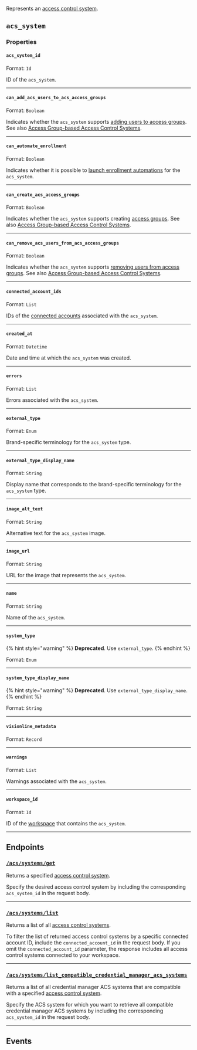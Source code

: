 Represents an [access control system](../../../capability-guides/access-systems.md).

## `acs_system`

### Properties

#### `acs_system_id`

Format: `Id`

ID of the `acs_system`.

---

#### `can_add_acs_users_to_acs_access_groups`

Format: `Boolean`

Indicates whether the `acs_system` supports [adding users to access groups](../../../capability-guides/access-systems/assigning-users-to-access-groups#add-an-acs-user-to-an-access-group.md). See also [Access Group-based Access Control Systems](../../../capability-guides/access-systems/understanding-access-control-system-differences#access-group-based-access-control-systems.md).

---

#### `can_automate_enrollment`

Format: `Boolean`

Indicates whether it is possible to [launch enrollment automations](../../../capability-guides/mobile-access-in-development/issuing-mobile-credentials-from-an-access-control-system#prepare-the-phones-for-a-user-identity-to-start-receiving-mobile-credentials-using-an-enrollment-aut.md) for the `acs_system`.

---

#### `can_create_acs_access_groups`

Format: `Boolean`

Indicates whether the `acs_system` supports creating [access groups](../../../capability-guides/access-systems/assigning-users-to-access-groups.md). See also [Access Group-based Access Control Systems](../../../capability-guides/access-systems/understanding-access-control-system-differences#access-group-based-access-control-systems.md).

---

#### `can_remove_acs_users_from_acs_access_groups`

Format: `Boolean`

Indicates whether the `acs_system` supports [removing users from access groups](../../../capability-guides/access-systems/assigning-users-to-access-groups#remove-an-acs-user-from-an-access-group.md). See also [Access Group-based Access Control Systems](../../../capability-guides/access-systems/understanding-access-control-system-differences#access-group-based-access-control-systems.md).

---

#### `connected_account_ids`

Format: `List`

IDs of the [connected accounts](../../../core-concepts/connected-accounts.md) associated with the `acs_system`.

---

#### `created_at`

Format: `Datetime`

Date and time at which the `acs_system` was created.

---

#### `errors`

Format: `List`

Errors associated with the `acs_system`.

---

#### `external_type`

Format: `Enum`

Brand-specific terminology for the `acs_system` type.

---

#### `external_type_display_name`

Format: `String`

Display name that corresponds to the brand-specific terminology for the `acs_system` type.

---

#### `image_alt_text`

Format: `String`

Alternative text for the `acs_system` image.

---

#### `image_url`

Format: `String`

URL for the image that represents the `acs_system`.

---

#### `name`

Format: `String`

Name of the `acs_system`.

---

#### `system_type`

{% hint style="warning" %}
**Deprecated**. Use `external_type`.
{% endhint %}

Format: `Enum`

---

#### `system_type_display_name`

{% hint style="warning" %}
**Deprecated**. Use `external_type_display_name`.
{% endhint %}

Format: `String`

---

#### `visionline_metadata`

Format: `Record`

---

#### `warnings`

Format: `List`

Warnings associated with the `acs_system`.

---

#### `workspace_id`

Format: `Id`

ID of the [workspace](../../../core-concepts/workspaces.md) that contains the `acs_system`.

---

## Endpoints

### [`/acs/systems/get`](.//acs/systems/get.md)

Returns a specified [access control system](../../../capability-guides/access-systems.md).

Specify the desired access control system by including the corresponding `acs_system_id` in the request body.

---

### [`/acs/systems/list`](.//acs/systems/list.md)

Returns a list of all [access control systems](../../../capability-guides/access-systems.md).

To filter the list of returned access control systems by a specific connected account ID, include the 
`connected_account_id` in the request body. If you omit the `connected_account_id` parameter, the 
response includes all access control systems connected to your workspace.

---

### [`/acs/systems/list_compatible_credential_manager_acs_systems`](.//acs/systems/list_compatible_credential_manager_acs_systems.md)

Returns a list of all credential manager ACS systems that are compatible with a specified 
[access control system](../../../capability-guides/access-systems.md).

Specify the ACS system for which you want to retrieve all compatible credential manager ACS 
systems by including the corresponding `acs_system_id` in the request body.

---

## Events